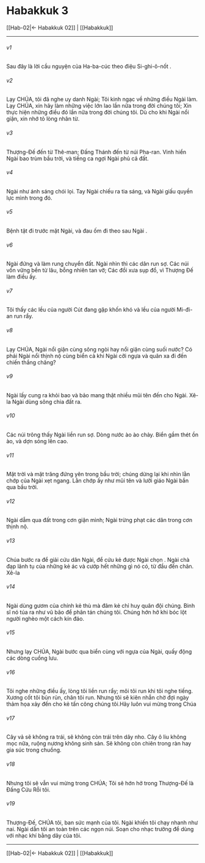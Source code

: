 # Habakkuk 3

[[Hab-02|← Habakkuk 02]] | [[Habakkuk]]
***



###### v1 
Sau đây là lời cầu nguyện của Ha-ba-cúc theo điệu Si-ghi-ô-nốt . 

###### v2 
Lạy CHÚA, tôi đã nghe uy danh Ngài; Tôi kinh ngạc về những điều Ngài làm. Lạy CHÚA, xin hãy làm những việc lớn lao lần nữa trong đời chúng tôi; Xin thực hiện những điều đó lần nữa trong đời chúng tôi. Dù cho khi Ngài nổi giận, xin nhớ tỏ lòng nhân từ. 

###### v3 
Thượng-Đế đến từ Thê-man; Đấng Thánh đến từ núi Pha-ran. Vinh hiển Ngài bao trùm bầu trời, và tiếng ca ngợi Ngài phủ cả đất. 

###### v4 
Ngài như ánh sáng chói lọi. Tay Ngài chiếu ra tia sáng, và Ngài giấu quyền lực mình trong đó. 

###### v5 
Bệnh tật đi trước mặt Ngài, và đau ốm đi theo sau Ngài . 

###### v6 
Ngài đứng và làm rung chuyển đất. Ngài nhìn thì các dân run sợ. Các núi vốn vững bền từ lâu, bỗng nhiên tan vỡ; Các đồi xưa sụp đổ, vì Thượng Đế làm điều ấy. 

###### v7 
Tôi thấy các lều của người Cút đang gặp khốn khó và lều của người Mi-đi-an run rẩy. 

###### v8 
Lạy CHÚA, Ngài nổi giận cùng sông ngòi hay nổi giận cùng suối nước? Có phải Ngài nổi thịnh nộ cùng biển cả khi Ngài cỡi ngựa và quân xa đi đến chiến thắng chăng? 

###### v9 
Ngài lấy cung ra khỏi bao và bảo mang thật nhiều mũi tên đến cho Ngài. Xê-la Ngài dùng sông chia đất ra. 

###### v10 
Các núi trông thấy Ngài liền run sợ. Dòng nước ào ào chảy. Biển gầm thét ồn ào, và dợn sóng lên cao. 

###### v11 
Mặt trời và mặt trăng đứng yên trong bầu trời; chúng dừng lại khi nhìn lằn chớp của Ngài xẹt ngang. Lằn chớp ấy như mũi tên và lưỡi giáo Ngài bắn qua bầu trời. 

###### v12 
Ngài dẫm qua đất trong cơn giận mình; Ngài trừng phạt các dân trong cơn thịnh nộ. 

###### v13 
Chúa bước ra để giải cứu dân Ngài, để cứu kẻ được Ngài chọn . Ngài chà đạp lãnh tụ của những kẻ ác và cướp hết những gì nó có, từ đầu đến chân. Xê-la 

###### v14 
Ngài dùng gươm của chính kẻ thù mà đâm kẻ chỉ huy quân đội chúng. Binh sĩ nó túa ra như vũ bão để phân tán chúng tôi. Chúng hớn hở khi bóc lột người nghèo một cách kín đáo. 

###### v15 
Nhưng lạy CHÚA, Ngài bước qua biển cùng với ngựa của Ngài, quấy động các dòng cuồng lưu. 

###### v16 
Tôi nghe những điều ấy, lòng tôi liền run rẩy; môi tôi run khi tôi nghe tiếng. Xương cốt tôi bủn rủn, chân tôi run. Nhưng tôi sẽ kiên nhẫn chờ đợi ngày thảm họa xảy đến cho kẻ tấn công chúng tôi.Hãy luôn vui mừng trong Chúa 

###### v17 
Cây vả sẽ không ra trái, sẽ không còn trái trên dây nho. Cây ô liu không mọc nữa, ruộng nương không sinh sản. Sẽ không còn chiên trong ràn hay gia súc trong chuồng. 

###### v18 
Nhưng tôi sẽ vẫn vui mừng trong CHÚA; Tôi sẽ hớn hở trong Thượng-Đế là Đấng Cứu Rỗi tôi. 

###### v19 
Thượng-Đế, CHÚA tôi, ban sức mạnh của tôi. Ngài khiến tôi chạy nhanh như nai. Ngài dẫn tôi an toàn trên các ngọn núi. Soạn cho nhạc trưởng để dùng với nhạc khí bằng dây của tôi.

***
[[Hab-02|← Habakkuk 02]] | [[Habakkuk]]
